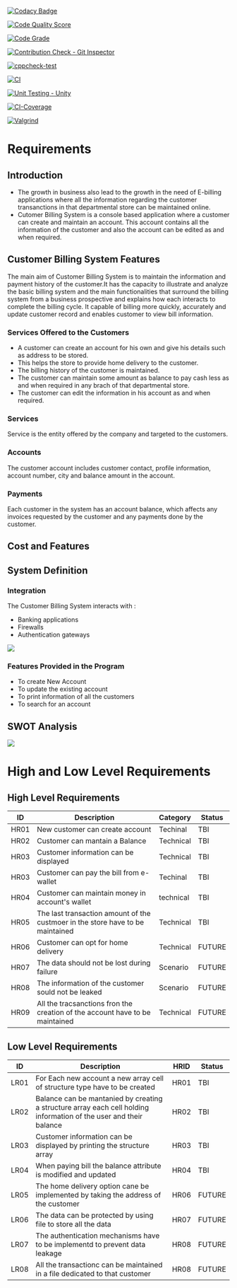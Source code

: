 

[![Codacy Badge](https://app.codacy.com/project/badge/Grade/71e44855d5c44e4ebf93a5427aefe800)](https://www.codacy.com/gh/parz14/project./dashboard?utm_source=github.com&amp;utm_medium=referral&amp;utm_content=parz14/project.&amp;utm_campaign=Badge_Grade)

[![Code Quality Score](https://www.code-inspector.com/project/25207/score/svg)](https://www.code-inspector.com/project/25207/score/svg)

[![Code Grade](https://www.code-inspector.com/project/25207/status/svg)](https://www.code-inspector.com/project/25207/status/svg)

[![Contribution Check - Git Inspector](https://github.com/parz14/project./actions/workflows/Git_inspector.yml/badge.svg)](https://github.com/parz14/project./actions/workflows/Git_inspector.yml)

[![cppcheck-test](https://github.com/parz14/project./actions/workflows/Cppcheck.yml/badge.svg)](https://github.com/parz14/project./actions/workflows/Cppcheck.yml)

[![CI](https://github.com/parz14/project./actions/workflows/C_Build.yml/badge.svg)](https://github.com/parz14/project./actions/workflows/C_Build.yml)

[![Unit Testing - Unity](https://github.com/parz14/project./actions/workflows/unit_testing.yml/badge.svg)](https://github.com/parz14/project./actions/workflows/unit_testing.yml)

[![CI-Coverage](https://github.com/parz14/project./actions/workflows/Coverage.yml/badge.svg)](https://github.com/parz14/project./actions/workflows/Coverage.yml)

[![Valgrind](https://github.com/parz14/project./actions/workflows/Valgrid.yml/badge.svg)](https://github.com/parz14/project./actions/workflows/Valgrid.yml)


# Requirements


## Introduction
* The growth in business also lead to the growth in the need of E-billing applications where all the information regarding the customer transanctions in that departmental store can be maintained online.
* Cutomer Billing System is a console based application where a customer can create and maintain an account. This account contains all the information of the customer and also the account can be edited as and when required.

## Customer Billing System Features

The main aim of Customer Billing System is to maintain the information and payment history of the customer.It has the capacity to illustrate and analyze the basic billing system and the main functionalities that surround the billing system from a business prospective and explains how each interacts to complete the billing cycle.
It capable of billing more quickly, accurately and update customer record and enables customer to view bill information.

### Services Offered to the Customers
* A customer can create an account for his own and give his details such as address to be stored.
* This helps the store to provide home delivery to the customer.
* The billing history of the customer is maintained.
* The customer can maintain some amount as balance to pay cash less as and when required in any brach of that departmental store.
* The customer can edit the information in his account as and when required.

### Services
Service is the entity offered by the company and targeted to the customers.

### Accounts
The customer account includes customer contact, profile information, account number, city and balance amount in the account.

### Payments
Each customer in the system has an account balance, which affects any invoices requested by the customer and any payments done by the customer.

## Cost and Features

## System Definition

### Integration
The Customer Billing System interacts with :
  * Banking applications
  * Firewalls
  * Authentication gateways
  
![](usecase.png)

### Features Provided in the Program
* To create New Account
* To update the existing account
* To print information of all the customers
* To search for an account

## SWOT Analysis
![](SWOT.png)

# High and Low Level Requirements

## High Level Requirements

| ID  | Description  | Category  | Status  |
| --- | ------------ | --------- | ------- |
| HR01| New customer can create account | Techinal | TBI |
| HR02| Customer can mantain a Balance | Technical | TBI |
| HR03| Customer information can be displayed| Technical | TBI|
| HR03| Customer can pay the bill from e-wallet | Techinal | TBI|
| HR04| Customer can maintain money in account's wallet| technical|TBI|
| HR05| The last transaction amount of the custmoer in the store have to be maintained| Technical | TBI|
| HR06| Customer can opt for home delivery | Technical | FUTURE|
| HR07| The data should not be lost during failure | Scenario | FUTURE|
| HR08| The information of the customer sould not be leaked| Scenario | FUTURE|
| HR09| All the tracsanctions fron the creation of the account have to be maintained | Technical | FUTURE|

## Low Level Requirements

|ID | Description | HRID | Status|
|---|-------------|------|-------|
|LR01| For Each new account a new array cell of structure type have to be created| HR01 | TBI|
|LR02| Balance can be mantanied by creating a structure array each cell holding information of the user and their balance| HR02| TBI|
|LR03| Customer information can be displayed by printing the structure array| HR03| TBI|
|LR04| When paying bill the balance attribute is modified and updated| HR04|TBI|
|LR05| The home delivery option cane be implemented by taking the address of the customer|HR06|FUTURE|
|LR06| The data can be protected by using file to store all the data|HR07|FUTURE|
|LR07| The authentication mechanisms have to be implementd to prevent data leakage|HR08|FUTURE|
|LR08| All the transactionc can be maintained in a file dedicated to that customer|HR08|FUTURE|
